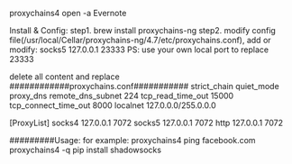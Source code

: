 proxychains4 open -a Evernote



Install & Config:
step1. brew install proxychains-ng
step2. modify config file(/usr/local/Cellar/proxychains-ng/4.7/etc/proxychains.conf), add or modify: socks5 127.0.0.1 23333
PS: use your own local port to replace 23333

delete all content and replace
############proxychains.conf###########
strict_chain
quiet_mode
proxy_dns
remote_dns_subnet 224
tcp_read_time_out 15000
tcp_connect_time_out 8000
localnet 127.0.0.0/255.0.0.0

[ProxyList]
socks4  127.0.0.1 7072
socks5  127.0.0.1 7072
http    127.0.0.1 7072



#########Usage:
for example:
proxychains4 ping facebook.com
proxychains4 -q pip install shadowsocks